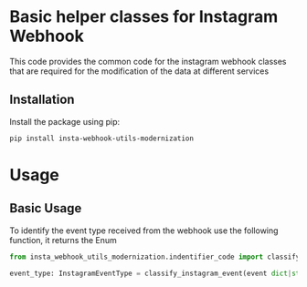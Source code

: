 # Basic helper classes for Instagram Webhook

This code provides the common code for the instagram webhook classes that are required for the modification of the data at different services
## Installation

Install the package using pip:

```sh
pip install insta-webhook-utils-modernization
```
# Usage
## Basic Usage
To identify the event type received from the webhook use the following function, it returns the Enum 
```python
from insta_webhook_utils_modernization.indentifier_code import classify_instagram_event, InstagramEventType

event_type: InstagramEventType = classify_instagram_event(event dict|str)

```
